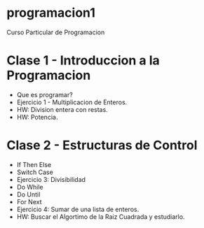 # programacion1
Curso Particular de Programacion

# Clase 1 - Introduccion a la Programacion

* Que es programar?
* Ejercicio 1 - Multiplicacion de Enteros.
* HW: Division entera con restas.
* HW: Potencia.

# Clase 2 - Estructuras de Control

* If Then Else
* Switch Case
* Ejercicio 3: Divisibilidad
* Do While
* Do Until
* For Next
* Ejercicio 4: Sumar de una lista de enteros.
* HW: Buscar el Algortimo de la Raiz Cuadrada y estudiarlo.
